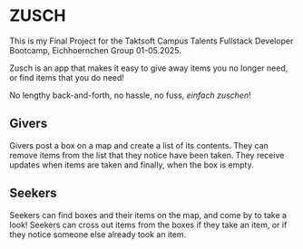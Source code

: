 # ZUSCH

This is my Final Project for the Taktsoft Campus Talents Fullstack Developer Bootcamp, Eichhoernchen Group 01-05.2025.

Zusch is an app that makes it easy to give away items you no longer need, or find items that you do need!

No lengthy back-and-forth, no hassle, no fuss, _einfach zuschen_!

## Givers

Givers post a box on a map and create a list of its contents. They can remove items from the list that they notice have been taken. They receive updates when items are taken and finally, when the box is empty.

## Seekers

Seekers can find boxes and their items on the map, and come by to take a look!
Seekers can cross out items from the boxes if they take an item, or if they notice someone else already took an item.
